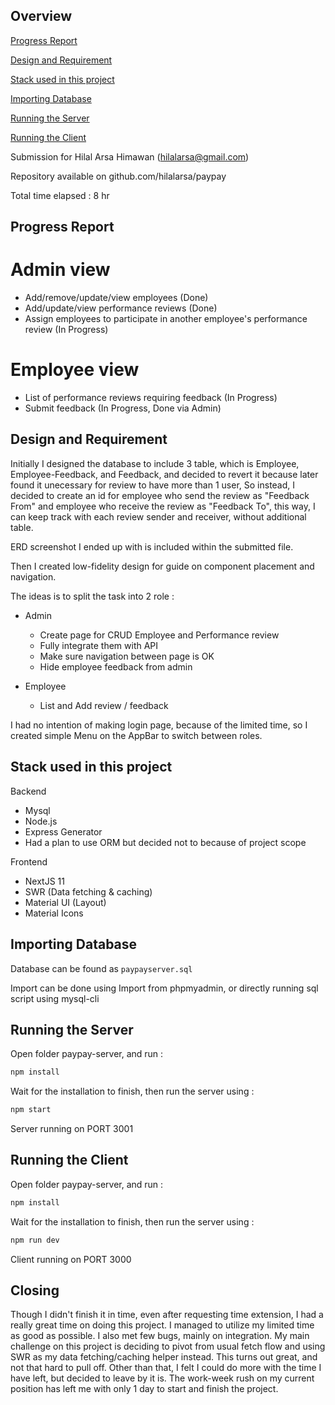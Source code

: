 ## Overview

[Progress Report](#progress-report)

[Design and Requirement](#design-and-requirement)

[Stack used in this project](#stack-used-in-this-project)

[Importing Database](#importing-database)

[Running the Server](#running-the-server)

[Running the Client](#running-the-client)


Submission for Hilal Arsa Himawan (hilalarsa@gmail.com)

Repository available on github.com/hilalarsa/paypay

Total time elapsed : 8 hr

## Progress Report

# Admin view
- Add/remove/update/view employees (Done)
- Add/update/view performance reviews (Done)
- Assign employees to participate in another employee's performance review (In Progress)

# Employee view
- List of performance reviews requiring feedback (In Progress)
- Submit feedback (In Progress, Done via Admin)

## Design and Requirement

Initially I designed the database to include 3 table, which is Employee, Employee-Feedback, and Feedback, and decided to revert it because later found it unecessary for review to have more than 1 user,
So instead, I decided to create an id for employee who send the review as "Feedback From" and employee who receive the review as "Feedback To", this way, I can keep track with each review sender and receiver, without additional table.

ERD screenshot I ended up with is included within the submitted file.

Then I created low-fidelity design for guide on component placement and navigation. 

The ideas is to split the task into 2 role :
- Admin
    - Create page for CRUD Employee and Performance review
    - Fully integrate them with API
    - Make sure navigation between page is OK
    - Hide employee feedback from admin

- Employee
    - List and Add review / feedback

I had no intention of making login page, because of the limited time, so I created simple Menu on the AppBar to switch between roles.

## Stack used in this project

Backend
- Mysql
- Node.js
- Express Generator
- Had a plan to use ORM but decided not to because of project scope

Frontend
- NextJS 11
- SWR (Data fetching & caching)
- Material UI (Layout)
- Material Icons

## Importing Database

Database can be found as ```paypayserver.sql```

Import can be done using Import from phpmyadmin, or directly running sql script using mysql-cli

## Running the Server

Open folder paypay-server, and run :

```bash
npm install
```

Wait for the installation to finish, then run the server using :

```bash
npm start
```

Server running on PORT 3001

## Running the Client

Open folder paypay-server, and run :

```bash
npm install
```

Wait for the installation to finish, then run the server using :

```bash
npm run dev
```

Client running on PORT 3000

## Closing

Though I didn't finish it in time, even after requesting time extension, I had a really great time on doing this project. I managed to utilize my limited time as good as possible. I also met few bugs, mainly on integration. My main challenge on this project is deciding to pivot from usual fetch flow and using SWR as my data fetching/caching helper instead. This turns out great, and not that hard to pull off. Other than that, I felt I could do more with the time I have left, but decided to leave by it is. The work-week rush on my current position has left me with only 1 day to start and finish the project. 
